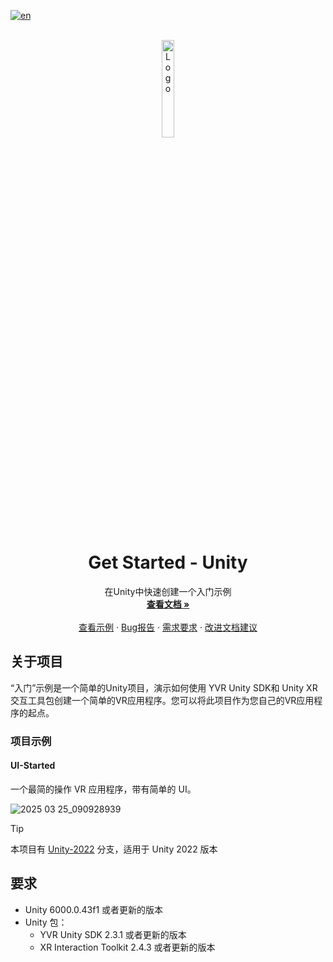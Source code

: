 [![en](https://img.shields.io/badge/lang-en-red.svg)](./README.md)

<!-- PROJECT LOGO -->
<br />
<div align="center">
    <a href="https://github.com/PlayForDreamDevelopers/GetStarted-Unity">
        <img src="https://www.pfdm.cn/en/static/img/logo.2b1b07e.png" alt="Logo" width="20%">
    </a>
    <h1 align="center"> Get Started - Unity </h1>
    <p align="center">
        在Unity中快速创建一个入门示例
        <br />
        <a href="https://github.com/PlayForDreamDevelopers/GetStarted-Unity/blob/main/README.md"><strong>查看文档 »</strong></a>
        <br />
        <br />
        <a href="https://github.com/PlayForDreamDevelopers/GetStarted-Unity#项目示例">查看示例</a>
        &middot;
        <a href="https://github.com/PlayForDreamDevelopers/GetStarted-Unity/issues/new?template=bug_report.yml">Bug报告</a>
        &middot;
        <a href="https://github.com/PlayForDreamDevelopers/GetStarted-Unity/issues/new?template=feature_request.yml">需求要求</a>
        &middot;
        <a href="https://github.com/PlayForDreamDevelopers/GetStarted-Unity/issues/new?template=documentation_update.yml">改进文档建议</a>
    </p>

</div>

## 关于项目

“入门”示例是一个简单的Unity项目，演示如何使用 YVR Unity SDK和 Unity XR 交互工具包创建一个简单的VR应用程序。您可以将此项目作为您自己的VR应用程序的起点。

### 项目示例


#### UI-Started

一个最简的操作 VR 应用程序，带有简单的 UI。

![2025 03 25_090928939](https://github.com/user-attachments/assets/24103e32-89c3-4342-955d-1e0205dae660)

> [!tip]
>
> 本项目有 [Unity-2022](https://github.com/PlayForDreamDevelopers/GetStarted-Unity/tree/main) 分支，适用于 Unity 2022 版本

## 要求

- Unity 6000.0.43f1 或者更新的版本
- Unity 包：
  - YVR Unity SDK 2.3.1 或者更新的版本
  - XR Interaction Toolkit 2.4.3 或者更新的版本